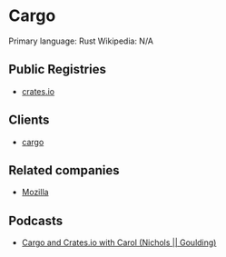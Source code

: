 # Cargo

Primary language: Rust
Wikipedia: N/A

## Public Registries

- [crates.io](https://crates.io/)

## Clients

- [cargo](https://github.com/rust-lang/cargo/)

## Related companies

- [Mozilla](https://mozilla.org/)

## Podcasts

- [Cargo and Crates.io with Carol (Nichols || Goulding)](https://manifest.fm/8)

